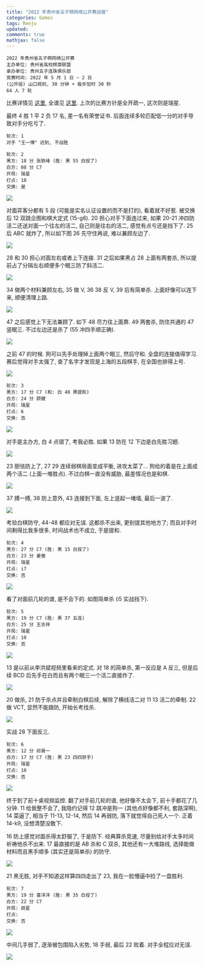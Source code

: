 ```yaml
---
title: "2022 年贵州省五子棋网络公开赛战报"
categories: Games
tags: Renju
updated: 
comments: true
mathjax: false
---
```


```
2022 年贵州省五子棋网络公开赛
主办单位: 贵州省高校棋类联盟
承办单位: 贵州五子连珠俱乐部
竞赛时间: 2022 年 5 月 1 日 ~ 2 日
(公开组) 山口规则, 30 分钟 + 每步加时 30 秒
64 人 7 轮
```

比赛详情见 [这里](http://www.ljrenju.com/news/cngui2022/guio2022.htm), 全谱见 [这里](http://www.ljrenju.com/news/cngui2022/guio2022.htm). 上次的比赛方针是全开疏一, 这次则是瑞星. 

最终 4 胜 1 平 2 负 17 名, 差一名有荣誉证书. 后面连续多轮匹配低一分的对手导致对手分吃亏了.

<!-- more -->

```
轮次: 1
对手 "王一博" 迟到, 不战胜
```

```
轮次: 2
黑方: 18 分 张轶峰 (胜: 黑 55 白投了)
白方: 08 分 C7
开局: 瑞星
打点: 10
交换: 是
```

![](https://shiina18.github.io/assets/posts/images/515360012247464.png)

对面弈客分都有 5 段 (可能是实名认证设置的而不是打的), 看着就不好惹. 被交换后 12 双跳企图和棋大定式 (15-g6). 20 担心对手下面连过来, 如果 20-21 冲四防活二还送对面一个往左的活二, 自己则是往右的活二, 感觉有点亏还是挡下了. 25 后 ABC 就炸了, 所以如下图 26 先守住再说, 难以兼顾左边了.

![](https://shiina18.github.io/assets/posts/images/1631818252892.png)

28 和 30 担心对面左右或者上下连接. 31 之后如果黑占 28 上面有两套杀, 所以提前占了分隔左右顺便多个眠三防了斜活二.

![](https://shiina18.github.io/assets/posts/images/102722618220654.png)

34 做两个材料兼顾左右, 35 做 V, 36 38 反 V, 39 后有简单杀. 上面好像可以连下来, 顺便清理上路.

![](https://shiina18.github.io/assets/posts/images/326482418224403.png)

47 之后感觉上下无法兼顾了. 如下 48 尽力往上面靠. 49 两套杀, 防住共通的 47 竖眠三. 不过左边还是杀了 (55 冲四手顺正确).

![](https://shiina18.github.io/assets/posts/images/96102818220793.png)

之前 47 的时候. 狗可以先手处理掉上面两个眠三, 然后守和. 全盘的连接值得学习. 赛后觉得对手太强了, 查了名字才发现是上海的五段棋手, 在全国也排得上号.

![](https://shiina18.github.io/assets/posts/images/478272918232883.png)

```
轮次: 3
黑方: 17 分 C7 (和: 白 48 黑提和)
白方: 24 分 顾健
开局: 瑞星
打点: 6
交换: 否
```

![](https://shiina18.github.io/assets/posts/images/96123118237922.png)

对手是主办方, 白 4 点错了, 考我必胜. 如果 13 防在 12 下边是白先胜习题.

![](https://shiina18.github.io/assets/posts/images/458093218239217.png)

23 胆怯防上了, 27 29 连续弱棋局面变成平衡, 进攻太菜了... 狗给的着是在上面成两个活二 (上面一堆胜点). 不过白棋一直没有威胁, 最差情况也是和棋.

![](https://shiina18.github.io/assets/posts/images/425923418240219.png)

37 搏一搏, 38 防上意外, 43 连接到下面, 左上竖起一堵墙, 最后一波了.

![](https://shiina18.github.io/assets/posts/images/373523618225948.png)

考验白棋防守, 44-48 都应对无误. 这都杀不出来, 更别提其他地方了; 而且对手时间剩得比我多很多, 时间战术也不成立, 于是提和.

```
轮次: 4
黑方: 27 分 C7 (胜: 黑 15 白投了)
白方: 23 分 姜傲
开局: 瑞星
打点: i7
交换: 否
```

![](https://shiina18.github.io/assets/posts/images/152433718242227.png)

看了对面前几轮的谱, 是不会下的. 如图简单杀 (i5 实战挡下). 

```
轮次: 5
黑方: 19 分 C7 (胜: 黑 37 五连)
白方: 25 分 王志祥
开局: 瑞星
打点: 10
交换: 否
```

![](https://shiina18.github.io/assets/posts/images/220324210231980.png)

13 是以前从李洪斌视频里看来的定式. 对 18 的简单杀, 第一反应是 A 反三, 但是后续 BCD 后先手在白而且有两个眠三一个活二直接炸了.

![](https://shiina18.github.io/assets/posts/images/29935409236226.png)

20 做杀, 21 防于杀点并且牵制白棋后续, 解除了横线活二对 11 13 活二的牵制. 22 做 VCT, 显然不能跟防, 开始长考找杀.

![](https://shiina18.github.io/assets/posts/images/70105309239671.png)

实战 28 下面反三.

```
轮次: 6
黑方: 12 分 祁昊一
白方: 17 分 C7 (胜: 黑 23 四四禁手)
开局: 瑞星
打点: 10
交换: 否
```

![](https://shiina18.github.io/assets/posts/images/8720712244966.png)

终于到了前十桌视频监控. 翻了对手前几轮的谱, 他好像不太会下, 前十手都花了几分钟. 11 给我整不会了, 我隐约记得 12 跳冲是狗一 (其他点好像都不利, 套路深啊), 14 菜逼了, 相当于 11-13, 12-14, 然后 14 再弱防, 落下就觉得自己死人一个. 正着 14-k9, 没想清楚没敢下.

16 防上感觉对面杀得太舒服了, 于是防下. 经典算杀竞速, 尽量别给对手太多时间祈祷他杀不出来. 17 最直接的是 AB 杀和 C 双杀, 其他还有一大堆路线, 选择能做材料而且黑手顺多 (其实还是简单杀) 的防守.

![](https://shiina18.github.io/assets/posts/images/75681012226207.png)

21 黑无胜, 对手不知道这样算四四走出了 23, 我在一脸懵逼中捡了一盘胜利.

```
轮次: 7
黑方: 19 分 喜洋洋 (胜: 黑 35 白投了)
白方: 22 分 C7 
开局: 疏星
打点: 
交换: 否
```

![](https://shiina18.github.io/assets/posts/images/463613914248647.png)

中间几手弱了, 逐渐被包围陷入劣势, 18 手弱, 最后 22 败着. 对手全程应对无误.

![](https://shiina18.github.io/assets/posts/images/538034214243783.png)